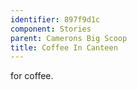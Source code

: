 ```yaml
---
identifier: 897f9d1c
component: Stories
parent: Camerons Big Scoop 
title: Coffee In Canteen
---
```

for coffee.
